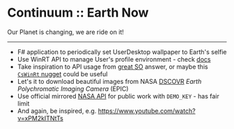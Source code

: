 # Continuum :: Earth Now

Our Planet is changing, we are ride on it!

----

* F# application to periodically set UserDesktop wallpaper to Earth's selfie
* Use WinRT API to manage User's profile environment - check [docs](https://docs.microsoft.com/en-us/uwp/api/windows.system.userprofile.userprofilepersonalizationsettings.trysetwallpaperimageasync?view=winrt-19041)
* Take inspiration to API usage from [great SO](https://stackoverflow.com/a/39026162/2443574) answer, or maybe this [`CsWinRt` nugget](https://www.nuget.org/packages/Microsoft.Windows.CsWinRT/) could be useful
* Let's it to download beautiful images from NASA [DSCOVR](https://epic.gsfc.nasa.gov/) _Earth Polychromatic Imaging Camera_ (EPIC)
* Use official mirrored [NASA API](https://api.nasa.gov/) for public work with `DEMO_KEY`  - has fair limit
* And again, be inspired, e.g. https://www.youtube.com/watch?v=xPM2kITNtTs

